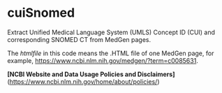 # cuiSnomed
Extract Unified Medical Language System (UMLS) Concept ID (CUI) and corresponding SNOMED CT from MedGen pages.

The _htmlfile_ in this code means the .HTML file of one MedGen page, for example, https://www.ncbi.nlm.nih.gov/medgen/?term=c0085631.

**[NCBI Website and Data Usage Policies and Disclaimers]**(https://www.ncbi.nlm.nih.gov/home/about/policies/)
